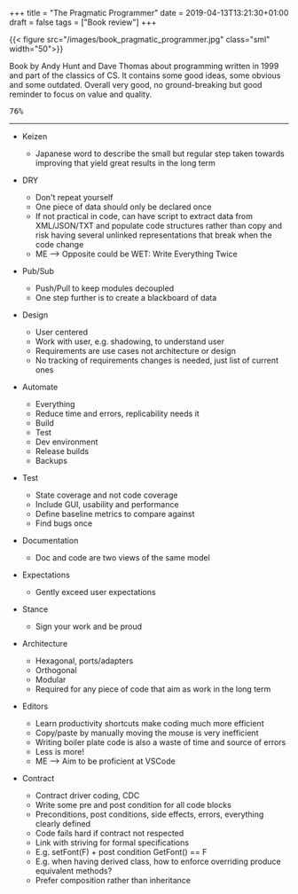 +++
title = "The Pragmatic Programmer"
date = 2019-04-13T13:21:30+01:00
draft = false
tags = ["Book review"]
+++

{{< figure src="/images/book_pragmatic_programmer.jpg"  class="sml" width="50">}}

Book by Andy Hunt and Dave Thomas about programming written in 1999 and part of the classics of CS. It contains some good ideas, some obvious and some outdated. Overall very good, no ground-breaking but good reminder to focus on value and quality.

<kbd>76%</kbd>

<!--more-->

***

* Keizen
	* Japanese word to describe the small but regular step taken towards improving that yield great results in the long term
	
* DRY
	* Don't repeat yourself
	* One piece of data should only be declared once
	* If not practical in code, can have script to extract data from XML/JSON/TXT and populate code structures rather than copy and risk having several unlinked representations that break when the code change
	* ME --> Opposite could be WET: Write Everything Twice

* Pub/Sub
	* Push/Pull to keep modules decoupled
	* One step further is to create a blackboard of data
	
* Design
	* User centered
	* Work with user, e.g. shadowing, to understand user
	* Requirements are use cases not architecture or design
	* No tracking of requirements changes is needed, just list of current ones
	
* Automate
	* Everything
	* Reduce time and errors, replicability needs it
	* Build
	* Test
	* Dev environment
	* Release builds
	* Backups
	
* Test
	* State coverage and not code coverage
	* Include GUI, usability and performance
	* Define baseline metrics to compare against
	* Find bugs once
	
* Documentation
	* Doc and code are two views of the same model
	
* Expectations
	* Gently exceed user expectations
	
* Stance
	* Sign your work and be proud

* Architecture
	* Hexagonal, ports/adapters
	* Orthogonal
	* Modular
	* Required for any piece of code that aim as work in the long term
	
* Editors
	* Learn productivity shortcuts make coding much more efficient
	* Copy/paste by manually moving the mouse is very inefficient
	* Writing boiler plate code is also a waste of time and source of errors
	* Less is more!
	* ME --> Aim to be proficient at VSCode
	
* Contract
	* Contract driver coding, CDC
	* Write some pre and post condition for all code blocks
	* Preconditions, post conditions, side effects, errors, everything clearly defined
	* Code fails hard if contract not respected
	* Link with striving for formal specifications
	* E.g. setFont(F) + post condition GetFont() == F
	* E.g. when having derived class, how to enforce overriding produce equivalent methods?
    * Prefer composition rather than inheritance